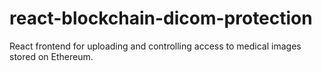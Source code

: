 # react-blockchain-dicom-protection
React frontend for uploading and controlling access to medical images stored on Ethereum.

